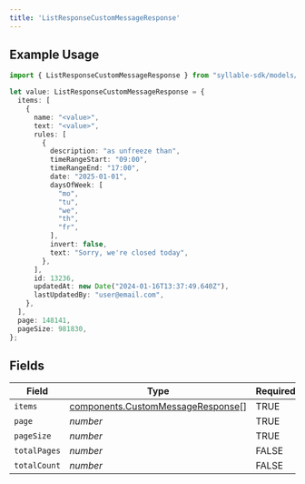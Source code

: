 ```yaml
---
title: 'ListResponseCustomMessageResponse'
---
```


## Example Usage

```typescript
import { ListResponseCustomMessageResponse } from "syllable-sdk/models/components";

let value: ListResponseCustomMessageResponse = {
  items: [
    {
      name: "<value>",
      text: "<value>",
      rules: [
        {
          description: "as unfreeze than",
          timeRangeStart: "09:00",
          timeRangeEnd: "17:00",
          date: "2025-01-01",
          daysOfWeek: [
            "mo",
            "tu",
            "we",
            "th",
            "fr",
          ],
          invert: false,
          text: "Sorry, we're closed today",
        },
      ],
      id: 13236,
      updatedAt: new Date("2024-01-16T13:37:49.640Z"),
      lastUpdatedBy: "user@email.com",
    },
  ],
  page: 148141,
  pageSize: 981830,
};
```

## Fields

| Field                                                                                  | Type                                                                                   | Required                                                                               | Description                                                                            |
| -------------------------------------------------------------------------------------- | -------------------------------------------------------------------------------------- | -------------------------------------------------------------------------------------- | -------------------------------------------------------------------------------------- |
| `items`                                                                                | [components.CustomMessageResponse](/sdk-docs/models/components/custommessageresponse)[] | TRUE                                                                     | N/A                                                                                    |
| `page`                                                                                 | *number*                                                                               | TRUE                                                                     | N/A                                                                                    |
| `pageSize`                                                                             | *number*                                                                               | TRUE                                                                     | N/A                                                                                    |
| `totalPages`                                                                           | *number*                                                                               | FALSE                                                                     | N/A                                                                                    |
| `totalCount`                                                                           | *number*                                                                               | FALSE                                                                     | N/A                                                                                    |